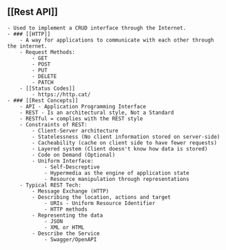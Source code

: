 ## [[Rest API]]
	- Used to implement a CRUD interface through the Internet.
	- ### [[HTTP]]
		- A way for applications to communicate with each other through the internet.
		- Request Methods:
			- GET
			- POST
			- PUT
			- DELETE
			- PATCH
		- [[Status Codes]]
			- https://http.cat/
	- ### [[Rest Concepts]]
		- API - Application Programming Interface
		- REST - Is an architectural style, Not a Standard
		- RESTful = complies with the REST style
		- Constraints of REST:
			- Client-Server architecture
			- Statelessness (No client information stored on server-side)
			- Cacheability (cache on client side to have fewer requests)
			- Layered system (Client doesn't know how data is stored)
			- Code on Demand (Optional)
			- Uniform Interface:
				- Self-Descreptive
				- Hypermedia as the engine of application state
				- Resource manipulation through representations
		- Typical REST Tech:
			- Message Exchange (HTTP)
			- Describing the location, actions and target
				- URIs - Uniform Resource Identifier
				- HTTP methods
			- Representing the data
				- JSON
				- XML or HTML
			- Describe the Service
				- Swagger/OpenAPI